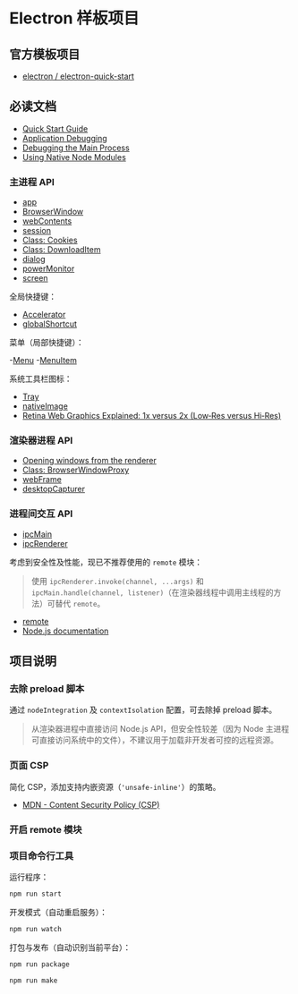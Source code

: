 # Electron 样板项目

## 官方模板项目

- [electron / electron-quick-start](https://github.com/electron/electron-quick-start)

## 必读文档

- [Quick Start Guide](https://www.electronjs.org/docs/tutorial/quick-start)
- [Application Debugging](https://www.electronjs.org/docs/tutorial/application-debugging)
- [Debugging the Main Process](https://www.electronjs.org/docs/tutorial/debugging-main-process)
- [Using Native Node Modules](https://www.electronjs.org/docs/tutorial/using-native-node-modules)

### 主进程 API

- [app](https://www.electronjs.org/docs/api/app)
- [BrowserWindow](https://www.electronjs.org/docs/api/browser-window)
- [webContents](https://www.electronjs.org/docs/api/web-contents)
- [session](https://www.electronjs.org/docs/api/session)
- [Class: Cookies](https://www.electronjs.org/docs/api/cookies)
- [Class: DownloadItem](https://www.electronjs.org/docs/api/download-item)
- [dialog](https://www.electronjs.org/docs/api/dialog)
- [powerMonitor](https://www.electronjs.org/docs/api/power-monitor)
- [screen](https://www.electronjs.org/docs/api/screen)

全局快捷键：

- [Accelerator](https://www.electronjs.org/docs/api/accelerator)
- [globalShortcut](https://www.electronjs.org/docs/api/global-shortcut)

菜单（局部快捷键）：

-[Menu](https://www.electronjs.org/docs/api/menu)
-[MenuItem](https://www.electronjs.org/docs/api/menu-item)

系统工具栏图标：

- [Tray](https://www.electronjs.org/docs/api/tray)
- [nativeImage](https://www.electronjs.org/docs/api/native-image)
- [Retina Web Graphics Explained: 1x versus 2x (Low‑Res versus Hi‑Res)](https://www.danrodney.com/blog/retina-web-graphics-explained-1x-versus-2x-low-res-versus-hi-res/)

### 渲染器进程 API

- [Opening windows from the renderer](https://www.electronjs.org/docs/api/window-open)
- [Class: BrowserWindowProxy](https://www.electronjs.org/docs/api/browser-window-proxy)
- [webFrame](https://www.electronjs.org/docs/api/web-frame)
- [desktopCapturer](https://www.electronjs.org/docs/api/desktop-capturer)

### 进程间交互 API

- [ipcMain](https://www.electronjs.org/docs/api/ipc-main)
- [ipcRenderer](https://www.electronjs.org/docs/api/ipc-renderer)

考虑到安全性及性能，现已不推荐使用的 `remote` 模块：

> 使用 `ipcRenderer.invoke(channel, ...args)` 和 `ipcMain.handle(channel, listener)`（在渲染器线程中调用主线程的方法）可替代 `remote`。

- [remote](https://www.electronjs.org/docs/api/remote)
- [Node.js documentation](https://nodejs.org/api/globals.html)

## 项目说明

### 去除 preload 脚本

通过 `nodeIntegration` 及 `contextIsolation` 配置，可去除掉 preload 脚本。

> 从渲染器进程中直接访问 Node.js API，但安全性较差（因为 Node 主进程可直接访问系统中的文件），不建议用于加载非开发者可控的远程资源。

### 页面 CSP

简化 CSP，添加支持内嵌资源（`'unsafe-inline'`）的策略。

- [MDN - Content Security Policy (CSP)](https://developer.mozilla.org/en-US/docs/Web/HTTP/CSP)

### 开启 remote 模块

### 项目命令行工具

运行程序：

```bash
npm run start
```

开发模式（自动重启服务）：

```bash
npm run watch
```

打包与发布（自动识别当前平台）：

```bash
npm run package

npm run make
```
